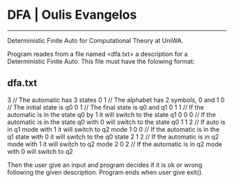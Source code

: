 # DFA | Oulis Evangelos
-----
Deterministic Finite Auto for Computational Theory at UniWA.

Program reades from a file named <dfa.txt> a description for a Deterministic Finite Auto.
This file must have the folowing format:

dfa.txt
-------
3 			// The automatic has 3 states
0 1 		// The alphabet has 2 symbols, 0 and 1
0 			// The initial state is q0
0 1 		// The final state is q0 and q1
0 1 1 		// If the automatic is in the state q0 by 1 it will switch to the state q1
0 0 0 		// If the automatic is in the state q0 with 0 will switch to the state q0
1 1 2 		// If auto is in q1 mode with 1 it will switch to q2 mode
1 0 0 		// If the automatic is in the q1 state with 0 it will switch to the q0 state
2 1 2 		// If the automatic is in q2 mode with 1 it will switch to q2 mode
2 0 2 		// If the automatic is in q2 mode with 0 will switch to q2


Then the user give an input and program decides if it is ok or wrong following the given
<txt> description. Program ends when user give exit().
